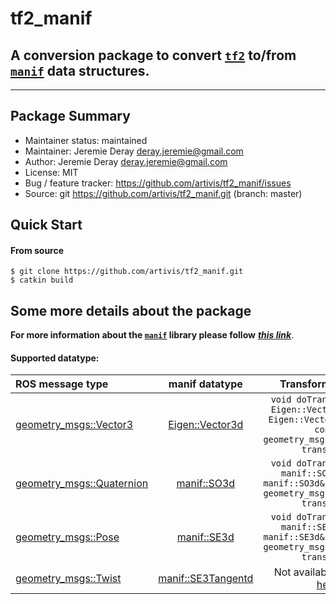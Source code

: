 # tf2_manif
## A conversion package to convert [`tf2`](https://github.com/ros/geometry2) to/from [`manif`](https://github.com/artivis/manif) data structures.

<!-- [![Build Status](https://travis-ci.org/artivis/tf2_manif.svg?branch=master)](https://travis-ci.org/artivis/tf2_manif) -->
---

## Package Summary

-   Maintainer status: maintained
-   Maintainer: Jeremie Deray <deray.jeremie@gmail.com>
-   Author: Jeremie Deray <deray.jeremie@gmail.com>
-   License: MIT
-   Bug / feature tracker: https://github.com/artivis/tf2_manif/issues
-   Source: git https://github.com/artivis/tf2_manif.git (branch: master)

## Quick Start

<!--### Installation-->

<!--#### Binaries
```terminal
$ apt-get install ros-indigo-my-package
```-->
#### From source
```terminal
$ git clone https://github.com/artivis/tf2_manif.git
$ catkin build
```

## Some more details about the package

**For more information about the [`manif`](https://github.com/artivis/manif)
library please follow** [***this link***](https://github.com/artivis/manif).

#### Supported datatype:

| ROS message type | manif datatype | Transform function |
| :---       |   :---:   | :---: |
| [geometry_msgs::Vector3](http://docs.ros.org/melodic/api/geometry_msgs/html/msg/Vector3.html) | [Eigen::Vector3d](https://eigen.tuxfamily.org) | ```void doTransform(const Eigen::Vector3d& t_in, Eigen::Vector3d& t_out, const geometry_msgs::Transform& transform)``` |
| [geometry_msgs::Quaternion](http://docs.ros.org/melodic/api/geometry_msgs/html/msg/Quaternion.html) | [manif::SO3d](https://codedocs.xyz/artivis/manif/structmanif_1_1_s_o3.html) | ```void doTransform(const manif::SO3d& t_in, manif::SO3d& t_out, const geometry_msgs::Transform& transform)``` |
| [geometry_msgs::Pose](http://docs.ros.org/melodic/api/geometry_msgs/html/msg/Pose.html) | [manif::SE3d](https://codedocs.xyz/artivis/manif/structmanif_1_1_s_e3.html) | ```void doTransform(const manif::SE3d& t_in, manif::SE3d& t_out, const geometry_msgs::Transform& transform)``` |
| [geometry_msgs::Twist](http://docs.ros.org/melodic/api/geometry_msgs/html/msg/Twist.html) | [manif::SE3Tangentd](https://codedocs.xyz/artivis/manif/structmanif_1_1_s_e3_tangent.html) | Not available atm : [see here](http://wiki.ros.org/tf/Reviews/2010-03-12_API_Review) |>

<!--| [geometry_msgs::Vector3](http://docs.ros.org/melodic/api/geometry_msgs/html/msg/Vector3.html) | [Eigen::Vector3d](https://eigen.tuxfamily.org) | ```void doTransform(const Eigen::Vector3d& t_in, Eigen::Vector3d& t_out,```<br/>```const geometry_msgs::Transform& transform)``` |-->
